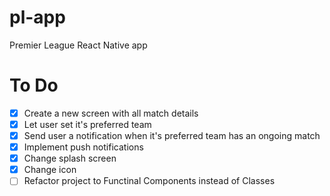 # pl-app

Premier League React Native app

# To Do

- [x] Create a new screen with all match details
- [x] Let user set it's preferred team
- [x] Send user a notification when it's preferred team has an ongoing match
- [x] Implement push notifications
- [x] Change splash screen
- [x] Change icon
- [ ] Refactor project to Functinal Components instead of Classes
